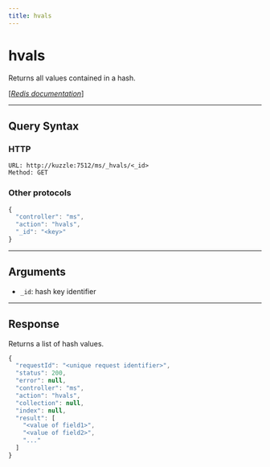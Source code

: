 ```yaml
---
title: hvals
---
```


# hvals

<SinceBadge version="1.0.0" />

Returns all values contained in a hash.

[[_Redis documentation_]](https://redis.io/commands/hvals)

---

## Query Syntax

### HTTP

```http
URL: http://kuzzle:7512/ms/_hvals/<_id>
Method: GET
```

### Other protocols

```js
{
  "controller": "ms",
  "action": "hvals",
  "_id": "<key>"
}
```

---

## Arguments

- `_id`: hash key identifier

---

## Response

Returns a list of hash values.

```javascript
{
  "requestId": "<unique request identifier>",
  "status": 200,
  "error": null,
  "controller": "ms",
  "action": "hvals",
  "collection": null,
  "index": null,
  "result": [
    "<value of field1>",
    "<value of field2>",
    "..."
  ]
}
```
